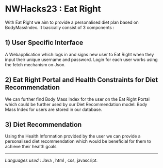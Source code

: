 # NWHacks23 : Eat Right
With Eat Right we aim to provide a personalised diet plan based on BodyMassIndex. It basically consist of 3 components :

## 1) User Specific Interface
A Webapplication which logs in and signs new user to Eat Right when they input their unique username and password.
Login for each user works using the fetch mechanism on Json.

## 2) Eat Right Portal and Health Constraints for Diet Recommendation
We can further find Body Mass Index for the user on the Eat Right Portal which could be further used by our Diet Recommendation model.
Body Mass Index for users are stored in our database.

## 3) Diet Recommendation
Using the Health Information provided by the user we can provide a personalised diet recommendation which would be beneficial for them to achieve their health goals

---

*Languages used* : Java , html , css, javascript.

